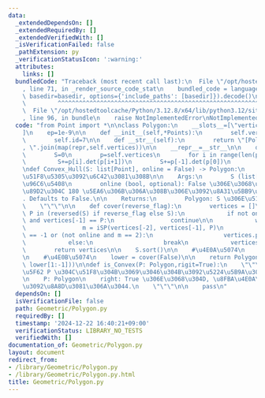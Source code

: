 ```yaml
---
data:
  _extendedDependsOn: []
  _extendedRequiredBy: []
  _extendedVerifiedWith: []
  _isVerificationFailed: false
  _pathExtension: py
  _verificationStatusIcon: ':warning:'
  attributes:
    links: []
  bundledCode: "Traceback (most recent call last):\n  File \"/opt/hostedtoolcache/Python/3.12.8/x64/lib/python3.12/site-packages/onlinejudge_verify/documentation/build.py\"\
    , line 71, in _render_source_code_stat\n    bundled_code = language.bundle(stat.path,\
    \ basedir=basedir, options={'include_paths': [basedir]}).decode()\n          \
    \         ^^^^^^^^^^^^^^^^^^^^^^^^^^^^^^^^^^^^^^^^^^^^^^^^^^^^^^^^^^^^^^^^^^^^^^^^^^^^^^^^^\n\
    \  File \"/opt/hostedtoolcache/Python/3.12.8/x64/lib/python3.12/site-packages/onlinejudge_verify/languages/python.py\"\
    , line 96, in bundle\n    raise NotImplementedError\nNotImplementedError\n"
  code: "from Point import *\n\nclass Polygon:\n    __slots__=[\"vertices\",\"id\"\
    ]\n    ep=1e-9\n\n    def __init__(self,*Points):\n        self.vertices=list(Points)\n\
    \        self.id=7\n\n    def __str__(self):\n        return \"[Polygon] \"+\"\
    , \".join(map(repr,self.vertices))\n\n    __repr__=__str__\n\n    def area(self):\n\
    \        S=0\n        p=self.vertices\n        for i in range(len(p)-1):\n   \
    \         S+=p[i].det(p[i+1])\n        S+=p[-1].det(p[0])\n        return abs(S)/2\n\
    \ndef Convex_Hull(S: list[Point], online = False) -> Polygon:\n    \"\"\" S \u306E\
    \u51F8\u5305\u3092\u6C42\u3081\u308B\n\n    Args:\n        S (list[Point]): \u70B9\
    \u96C6\u5408\n        online (bool, optional): False \u306E\u3068\u304D, \u5185\
    \u89D2\u304C 180 \u5EA6\u306B\u306A\u308B\u306E\u3092\u8A31\u5BB9\u3057\u306A\u3044\
    . Defaults to False.\n\n    Returns:\n        Polygon: S \u306E\u51F8\u5305\n\
    \    \"\"\"\n\n    def cover(reverse_flag):\n        vertices = []\n        for\
    \ P in (reversed(S) if reverse_flag else S):\n            if not online and vertices\
    \ and vertices[-1] == P:\n                continue\n\n            while len(vertices)>=2:\n\
    \                m = iSP(vertices[-2], vertices[-1], P)\n                if m\
    \ == -1 or (not online and m == 2):\n                    vertices.pop()\n    \
    \            else:\n                    break\n            vertices.append(P)\n\
    \        return vertices\n\n    S.sort()\n\n    #\u4E0A\u5074\n    upper = cover(True)\n\
    \n    #\u4E0B\u5074\n    lower = cover(False)\n\n    return Polygon(*(upper +\
    \ lower[1:-1]))\n\ndef is_Convex(P: Polygon,rigit=True):\n    \"\"\" \u591A\u89D2\
    \u5F62 P \u304C\u51F8\u304B\u3069\u3046\u304B\u3092\u5224\u5B9A\u3059\u308B.\n\
    \n    P: Polygon\n    right: True \u306E\u3068\u304D, \u8FBA\u4E0A\u306E\u70B9\
    \u3092\u8A8D\u3081\u306A\u3044.\n    \"\"\"\n\n    pass\n"
  dependsOn: []
  isVerificationFile: false
  path: Geometric/Polygon.py
  requiredBy: []
  timestamp: '2024-12-22 16:40:21+09:00'
  verificationStatus: LIBRARY_NO_TESTS
  verifiedWith: []
documentation_of: Geometric/Polygon.py
layout: document
redirect_from:
- /library/Geometric/Polygon.py
- /library/Geometric/Polygon.py.html
title: Geometric/Polygon.py
---
```

